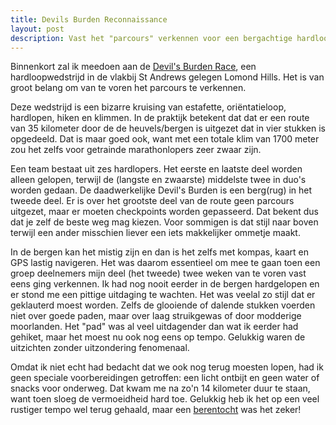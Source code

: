 ```yaml
---
title: Devils Burden Reconnaissance
layout: post
description: Vast het "parcours" verkennen voor een bergachtige hardloop evenement.
---
```

Binnenkort zal ik meedoen aan de [Devil's Burden Race](http://www.fifeac.org/events/fife-ac-events/devils-burdens/919-devil-s-burdens-2016.html), een hardloopwedstrijd in de vlakbij St Andrews gelegen Lomond Hills. Het is van groot belang om van te voren het parcours te verkennen.

<a name="more"></a>

Deze wedstrijd is een bizarre kruising van estafette, oriëntatieloop, hardlopen, hiken en klimmen. In de praktijk betekent dat dat er een route van 35 kilometer door de de heuvels/bergen is uitgezet dat in vier stukken is opgedeeld. Dat is maar goed ook, want met een totale klim van 1700 meter zou het zelfs voor getrainde marathonlopers zeer zwaar zijn.

Een team bestaat uit zes hardlopers. Het eerste en laatste deel worden alleen gelopen, terwijl de (langste en zwaarste) middelste twee in duo's worden gedaan. De daadwerkelijke Devil's Burden is een berg(rug) in het tweede deel. Er is over het grootste deel van de route geen parcours uitgezet, maar er moeten checkpoints worden gepasseerd. Dat bekent dus dat je zelf de beste weg mag kiezen. Voor sommigen is dat stijl naar boven terwijl een ander misschien liever een iets makkelijker ommetje maakt.


In de bergen kan het mistig zijn en dan is het zelfs met kompas, kaart en GPS lastig navigeren. Het was daarom essentieel om mee te gaan toen een groep deelnemers mijn deel (het tweede) twee weken van te voren vast eens ging verkennen. Ik had nog nooit eerder in de bergen hardgelopen en er stond me een pittige uitdaging te wachten. Het was veelal zo stijl dat er geklauterd moest worden. Zelfs de glooiende of dalende stukken voerden niet over goede paden, maar over laag struikgewas of door modderige moorlanden. Het "pad" was al veel uitdagender dan wat ik eerder had gehiket, maar het moest nu ook nog eens op tempo. Gelukkig waren de uitzichten zonder uitzondering fenomenaal.

Omdat ik niet echt had bedacht dat we ook nog terug moesten lopen, had ik geen speciale voorbereidingen getroffen: een licht ontbijt en geen water of snacks voor onderweg. Dat kwam me na zo'n 14 kilometer duur te staan, want toen sloeg de vermoeidheid hard toe. Gelukkig heb ik het op een veel rustiger tempo wel terug gehaald, maar een [berentocht](https://flow.polar.com/training/analysis/354846198) was het zeker!